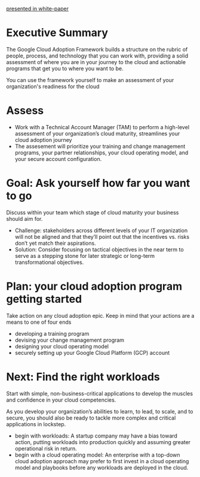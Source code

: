 [presented in white-paper](https://services.google.com/fh/files/misc/google_cloud_adoption_framework_whitepaper.pdf)


# Executive Summary
The Google Cloud Adoption Framework builds a structure on the rubric of people, process, and technology that you can work with, providing a solid assessment of where you are in your journey to the cloud and actionable programs that get you to where you want to be. 

You can use the framework yourself to make an assessment of your organization's readiness for the cloud

# Assess
- Work with a Technical Account Manager (TAM) to perform a high-level assessment of your organization’s cloud maturity, streamlines your cloud adoption journey
- The assesement will prioritize your training and change management programs, your partner relationships, your cloud operating model, and your secure account configuration.

# Goal: Ask yourself how far you want to go
Discuss within your team which stage of cloud maturity your business should aim for.
- Challenge: stakeholders across different levels of your IT organization will not be aligned and that they’ll point out that the incentives vs. risks don’t yet match their aspirations.
- Solution: Consider focusing on tactical objectives in the near term to serve as a stepping stone for later strategic or long-term transformational objectives.

# Plan: your cloud adoption program getting started
Take action on any cloud adoption epic. Keep in mind that your actions are a means to one of four ends
- developing a training program
- devising your change management program
- designing your cloud operating model
- securely setting up your Google Cloud Platform (GCP) account
# Next: Find the right workloads
Start with simple, non-business-critical applications to develop the muscles and confidence in your cloud competencies. 

As you develop your organization’s abilities to learn, to lead, to scale, and to secure, you should also be ready to tackle more complex and critical applications in lockstep. 

- begin with workloads: A startup company may have a bias toward action, putting workloads into production quickly and assuming greater operational risk in return.
- begin with a cloud operating model: An enterprise with a top-down cloud adoption approach may prefer to first invest in a cloud operating model and playbooks before any workloads are deployed in the cloud.
